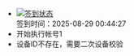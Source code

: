 - [![签到状态](https://github.com/p7wm/Cloud189-Actions/actions/workflows/main.yml/badge.svg?branch=main)](https://github.com/p7wm/Cloud189-Actions/actions/workflows/main.yml) <br> 签到时间：2025-08-29 00:44:27
- 开始执行帐号1
- 设备ID不存在，需要二次设备校验

